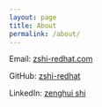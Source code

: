```yaml
---
layout: page
title: About
permalink: /about/
---
```


Email: [zshi-redhat.com](zshi-redhat.com)

GitHub: [zshi-redhat](https://github.com/zshi-redhat/)

LinkedIn: [zenghui shi](https://www.linkedin.com/in/zenghui-shi-3808464a/)

